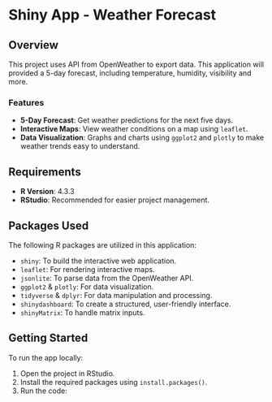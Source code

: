 # Shiny App - Weather Forecast

## Overview
This project uses API from OpenWeather to export data. This application will provided a 5-day forecast, including temperature, humidity, visibility and more.

### Features
- **5-Day Forecast**: Get weather predictions for the next five days.
- **Interactive Maps**: View weather conditions on a map using `leaflet`.
- **Data Visualization**: Graphs and charts using `ggplot2` and `plotly` to make weather trends easy to understand.

## Requirements
- **R Version**: 4.3.3
- **RStudio**: Recommended for easier project management.

## Packages Used
The following R packages are utilized in this application:
- `shiny`: To build the interactive web application.
- `leaflet`: For rendering interactive maps.
- `jsonlite`: To parse data from the OpenWeather API.
- `ggplot2` & `plotly`: For data visualization.
- `tidyverse` & `dplyr`: For data manipulation and processing.
- `shinydashboard`: To create a structured, user-friendly interface.
- `shinyMatrix`: To handle matrix inputs.

## Getting Started
To run the app locally:
1. Open the project in RStudio.
2. Install the required packages using `install.packages()`.
3. Run the code:

